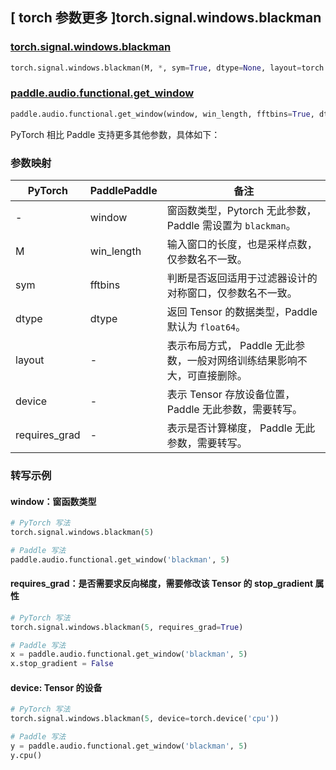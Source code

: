 ## [ torch 参数更多 ]torch.signal.windows.blackman
### [torch.signal.windows.blackman](https://pytorch.org/docs/stable/generated/torch.signal.windows.blackman.html)

```python
torch.signal.windows.blackman(M, *, sym=True, dtype=None, layout=torch.strided, device=None, requires_grad=False)
```

### [paddle.audio.functional.get_window](https://www.paddlepaddle.org.cn/documentation/docs/zh/2.6/api/paddle/audio/functional/get_window_cn.html#get-window)

```python
paddle.audio.functional.get_window(window, win_length, fftbins=True, dtype='float64')
```

PyTorch 相比 Paddle 支持更多其他参数，具体如下：
### 参数映射

| PyTorch       | PaddlePaddle | 备注                                                   |
| ------------- | ------------ | ------------------------------------------------------ |
| - | window |  窗函数类型，Pytorch 无此参数，Paddle 需设置为 `blackman`。 |
| M  | win_length            | 输入窗口的长度，也是采样点数，仅参数名不一致。 |
| sym        | fftbins       | 判断是否返回适用于过滤器设计的对称窗口，仅参数名不一致。   |
| dtype        | dtype | 返回 Tensor 的数据类型，Paddle 默认为 `float64`。 |
| layout | -| 表示布局方式， Paddle 无此参数，一般对网络训练结果影响不大，可直接删除。 |
| device | - | 表示 Tensor 存放设备位置，Paddle 无此参数，需要转写。 |
| requires_grad | - | 表示是否计算梯度， Paddle 无此参数，需要转写。 |

### 转写示例

#### window：窗函数类型
```python
# PyTorch 写法
torch.signal.windows.blackman(5)

# Paddle 写法
paddle.audio.functional.get_window('blackman', 5)
```

#### requires_grad：是否需要求反向梯度，需要修改该 Tensor 的 stop_gradient 属性
```python
# PyTorch 写法
torch.signal.windows.blackman(5, requires_grad=True)

# Paddle 写法
x = paddle.audio.functional.get_window('blackman', 5)
x.stop_gradient = False
```

#### device: Tensor 的设备
```python
# PyTorch 写法
torch.signal.windows.blackman(5, device=torch.device('cpu'))

# Paddle 写法
y = paddle.audio.functional.get_window('blackman', 5)
y.cpu()
```
